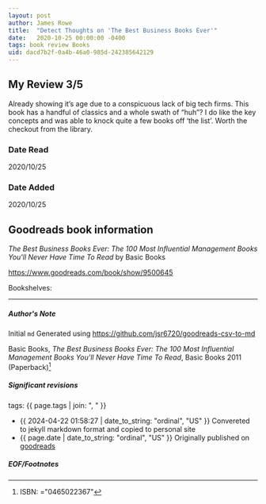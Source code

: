 ```yaml
---
layout: post
author: James Rowe
title:  "Detect Thoughts on 'The Best Business Books Ever'"
date:   2020-10-25 00:00:00 -0400
tags: book review Books 
uid: dacd7b2f-0a4b-46a0-985d-242385642129
---
```


<!-- highly dependent on how you personally use jekyll templates, and how you want this to show up -->
<!-- escape any jekyll keys with double brackets -->

## My Review 3/5

Already showing it’s age due to a conspicuous lack of big tech firms. This book has a handful of classics and a whole swath of “huh”? I do like the key concepts and was able to knock quite a few books off ‘the list’. Worth the checkout from the library. 

### Date Read
2020/10/25

### Date Added
2020/10/25

## Goodreads book information

*The Best Business Books Ever: The 100 Most Influential Management Books You'll Never Have Time To Read* by Basic Books

https://www.goodreads.com/book/show/9500645

Bookshelves: 

---

##### Author's Note

Initial `md` Generated using https://github.com/jsr6720/goodreads-csv-to-md

Basic Books, *The Best Business Books Ever: The 100 Most Influential Management Books You'll Never Have Time To Read*,  Basic Books 2011 (Paperback)[^1]

##### Significant revisions

tags: {{ page.tags | join: ", " }} <!-- todo move this somewhere -->

- {{ 2024-04-22 01:58:27 | date_to_string: "ordinal", "US" }} Convereted to jekyll markdown format and copied to personal site
- {{ page.date | date_to_string: "ordinal", "US" }} Originally published on [goodreads](https://www.goodreads.com)

##### EOF/Footnotes

[^1]: ISBN: ="0465022367"